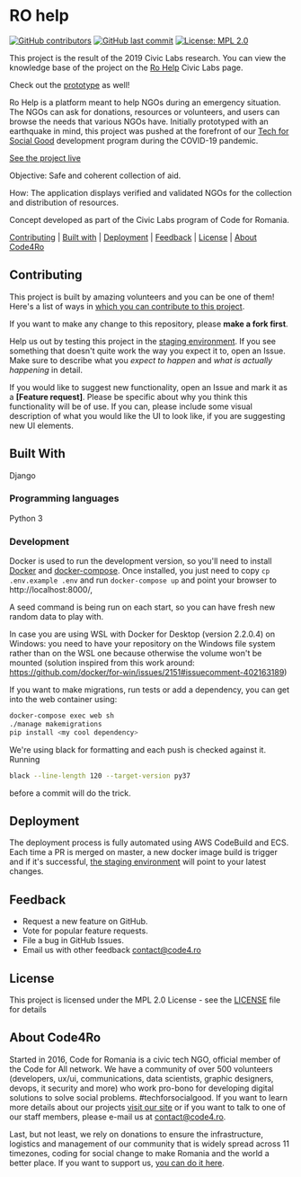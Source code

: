 # RO help

[![GitHub contributors](https://img.shields.io/github/contributors/code4romania/ro-help.svg?style=for-the-badge)](https://github.com/code4romania/ro-help/graphs/contributors) [![GitHub last commit](https://img.shields.io/github/last-commit/code4romania/ro-help.svg?style=for-the-badge)](https://github.com/code4romania/ro-help/commits/master) [![License: MPL 2.0](https://img.shields.io/badge/license-MPL%202.0-brightgreen.svg?style=for-the-badge)](https://opensource.org/licenses/MPL-2.0)

This project is the result of the 2019 Civic Labs research. You can view the knowledge base of the project on the [Ro Help](https://civiclabs.ro/ro/solutions/aid-management-hub) Civic Labs page.

Check out the [prototype](https://www.figma.com/file/wSzl4a7eScXwV9Yu0RLF1V/CoVid-ROHelp?node-id=223%3A0) as well!

Ro Help is a platform meant to help NGOs during an emergency situation. The NGOs can ask for donations, resources or volunteers, and users can browse the needs that various NGOs have. Initially prototyped with an earthquake in mind, this project was pushed at the forefront of our [Tech for Social Good](https://tfsg.code4.ro/ro/) development program during the COVID-19 pandemic.

[See the project live](https://dev.rohelp.ro/)

Objective: Safe and coherent collection of aid.

How: The application displays verified and validated NGOs for the collection and distribution of resources.

Concept developed as part of the Civic Labs program of Code for Romania.

[Contributing](#contributing) | [Built with](#built-with) | [Deployment](#deployment) | [Feedback](#feedback) | [License](#license) | [About Code4Ro](#about-code4ro)

## Contributing

This project is built by amazing volunteers and you can be one of them! Here's a list of ways in [which you can contribute to this project](.github/CONTRIBUTING.md).

If you want to make any change to this repository, please **make a fork first**.

Help us out by testing this project in the [staging environment](https://dev.rohelp.ro/). If you see something that doesn't quite work the way you expect it to, open an Issue. Make sure to describe what you _expect to happen_ and _what is actually happening_ in detail.

If you would like to suggest new functionality, open an Issue and mark it as a __[Feature request]__. Please be specific about why you think this functionality will be of use. If you can, please include some visual description of what you would like the UI to look like, if you are suggesting new UI elements. 

## Built With

Django

### Programming languages

Python 3

### Development
Docker is used to run the development version, so you'll need to install [Docker](https://docs.docker.com/install/) and [docker-compose](https://docs.docker.com/compose/install/).
Once installed, you just need to copy `cp .env.example .env` and run `docker-compose up` and point your browser to http://localhost:8000/,

A seed command is being run on each start, so you can have fresh new random data to play with. 

In case you are using WSL with Docker for Desktop (version 2.2.0.4) on Windows: you need to have your repository on the Windows file system rather than on the WSL one because otherwise the volume won't be mounted (solution inspired from this work around: https://github.com/docker/for-win/issues/2151#issuecomment-402163189)

If you want to make migrations, run tests or add a dependency, you can get into the web container using:
```bash
docker-compose exec web sh
./manage makemigrations
pip install <my cool dependency>
```

We're using black for formatting and each push is checked against it. Running 
```bash
black --line-length 120 --target-version py37
```
before a commit will do the trick.

## Deployment
The deployment process is fully automated using AWS CodeBuild and ECS. Each time a PR is merged on master, a new docker image build is trigger and if it's successful, [the staging environment](https://dev.rohelp.ro/) will point to your latest changes.

## Feedback

* Request a new feature on GitHub.
* Vote for popular feature requests.
* File a bug in GitHub Issues.
* Email us with other feedback contact@code4.ro

## License

This project is licensed under the MPL 2.0 License - see the [LICENSE](LICENSE) file for details

## About Code4Ro

Started in 2016, Code for Romania is a civic tech NGO, official member of the Code for All network. We have a community of over 500 volunteers (developers, ux/ui, communications, data scientists, graphic designers, devops, it security and more) who work pro-bono for developing digital solutions to solve social problems. #techforsocialgood. If you want to learn more details about our projects [visit our site](https://www.code4.ro/en/) or if you want to talk to one of our staff members, please e-mail us at contact@code4.ro.

Last, but not least, we rely on donations to ensure the infrastructure, logistics and management of our community that is widely spread across 11 timezones, coding for social change to make Romania and the world a better place. If you want to support us, [you can do it here](https://code4.ro/en/donate/).
